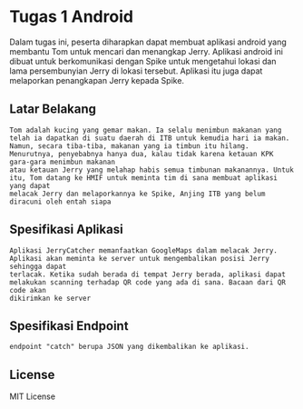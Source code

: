 # Tugas 1 Android

Dalam tugas ini, peserta diharapkan dapat membuat aplikasi android yang membantu Tom untuk mencari dan menangkap Jerry. Aplikasi android ini dibuat untuk berkomunikasi dengan Spike untuk mengetahui lokasi dan lama persembunyian Jerry di lokasi tersebut. Aplikasi itu juga dapat melaporkan penangkapan Jerry kepada Spike.

## Latar Belakang
	Tom adalah kucing yang gemar makan. Ia selalu menimbun makanan yang telah ia dapatkan di suatu daerah di ITB untuk kemudia hari ia makan.
	Namun, secara tiba-tiba, makanan yang ia timbun itu hilang. Menurutnya, penyebabnya hanya dua, kalau tidak karena ketauan KPK gara-gara menimbun makanan
	atau ketauan Jerry yang melahap habis semua timbunan makanannya. Untuk itu, Tom datang ke HMIF untuk meminta tim di sana membuat aplikasi yang dapat
	melacak Jerry dan melaporkannya ke Spike, Anjing ITB yang belum diracuni oleh entah siapa
## Spesifikasi Aplikasi
	Aplikasi JerryCatcher memanfaatkan GoogleMaps dalam melacak Jerry. Aplikasi akan meminta ke server untuk mengembalikan posisi Jerry sehingga dapat 
	terlacak. Ketika sudah berada di tempat Jerry berada, aplikasi dapat melakukan scanning terhadap QR code yang ada di sana. Bacaan dari QR code akan
	dikirimkan ke server
## Spesifikasi Endpoint
	endpoint "catch" berupa JSON yang dikembalikan ke aplikasi.
## License

MIT License
